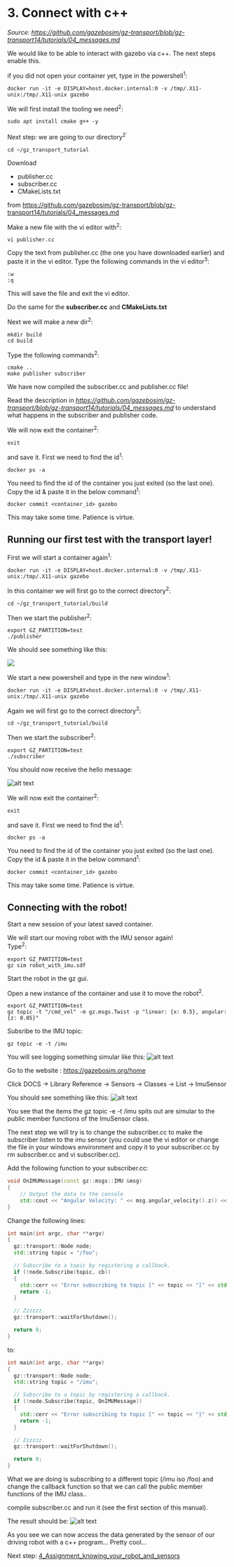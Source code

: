 # 3. Connect with c++
*Source: https://github.com/gazebosim/gz-transport/blob/gz-transport14/tutorials/04_messages.md*

We would like to be able to interact with gazebo via c++. The next steps enable this.

if you did not open your container yet, type in the powershell<sup>1</sup>:
~~~ 
docker run -it -e DISPLAY=host.docker.internal:0 -v /tmp/.X11-unix:/tmp/.X11-unix gazebo
~~~

We will first install the tooling we need<sup>2</sup>:
~~~
sudo apt install cmake g++ -y
~~~
Next step: we are going to our directory<sup>2<sup>:
~~~
cd ~/gz_transport_tutorial
~~~

Download 
- publisher.cc 
- subscriber.cc 
- CMakeLists.txt

from https://github.com/gazebosim/gz-transport/blob/gz-transport14/tutorials/04_messages.md


Make a new file with the vi editor with<sup>2</sup>:
~~~
vi publisher.cc
~~~
Copy the text from publisher.cc (the one you have downloaded earlier) and paste it in the vi editor. 
Type the following commands in the vi editor<sup>3</sup>:
~~~
:w
:q
~~~
This will save the file and exit the vi editor. 

Do the same for the **subscriber.cc** and **CMakeLists.txt**

Next we will make a new dir<sup>2</sup>:
~~~
mkdir build
cd build
~~~

Type the following commands<sup>2</sup>:
~~~
cmake ..
make publisher subscriber
~~~
We have now compiled the subscriber.cc and publisher.cc file!

Read the description in *https://github.com/gazebosim/gz-transport/blob/gz-transport14/tutorials/04_messages.md* to understand what happens in the subscriber and publisher code. 

We will now exit the container<sup>2</sup>:
~~~
exit
~~~
and save it. First we need to  find the id<sup>1</sup>:
~~~
docker ps -a
~~~
You need to find the id of the container you just exited (so the last one).<br>
Copy the id & paste it in the below command<sup>1</sup>:
~~~
docker commit <container_id> gazebo
~~~
This may take some time. Patience is virtue.

## Running our first test with the transport layer!

First we will start a container again<sup>1</sup>:
~~~
docker run -it -e DISPLAY=host.docker.internal:0 -v /tmp/.X11-unix:/tmp/.X11-unix gazebo
~~~
In this container we will first go to the correct directory<sup>2</sup>:
~~~
cd ~/gz_transport_tutorial/build
~~~
Then we start the publisher<sup>2</sup>:
~~~
export GZ_PARTITION=test
./publisher
~~~

We should see something like this:

![
](images/image.png)

We start a new powershell and type in the new window<sup>1</sup>:
~~~ 
docker run -it -e DISPLAY=host.docker.internal:0 -v /tmp/.X11-unix:/tmp/.X11-unix gazebo
~~~

Again we will first go to the correct directory<sup>2</sup>:
~~~
cd ~/gz_transport_tutorial/build
~~~
Then we start the subscriber<sup>2</sup>:
~~~
export GZ_PARTITION=test
./subscriber
~~~
You should now receive the hello message:

![alt text](images/image-1.png)

We will now exit the container<sup>2</sup>:
~~~
exit
~~~
and save it. First we need to  find the id<sup>1</sup>:
~~~
docker ps -a
~~~
You need to find the id of the container you just exited (so the last one).<br>
Copy the id & paste it in the below command<sup>1</sup>:
~~~
docker commit <container_id> gazebo
~~~
This may take some time. Patience is virtue.


## Connecting with the robot!

Start a new session of your latest saved container. 

We will start our moving robot with the IMU sensor again!  
Type<sup>2</sup>:
~~~
export GZ_PARTITION=test
gz sim robot_with_imu.sdf
~~~
Start the robot in the gz gui.


Open a new 
instance of the container and use it to move the robot<sup>2</sup>.
~~~
export GZ_PARTITION=test
gz topic -t "/cmd_vel" -m gz.msgs.Twist -p "linear: {x: 0.5}, angular: {z: 0.05}"
~~~

Subsribe to the IMU topic:
~~~
gz topic -e -t /imu
~~~
You will see logging something simular like this: 
![alt text](images/image-6.png)

Go to the website : https://gazebosim.org/home

Click DOCS -> Library Reference -> Sensors -> Classes -> List -> ImuSensor

You should see something like this:
![alt text](images/image-7.png)

You see that the items the gz topic -e -t /imu spits out are simular to the public member functions of the ImuSensor class.

The next step we will try is to change the subscriber.cc to make the subscriber listen to the imu sensor (you could use the vi editor or change the file in your windows environment and copy it to your subscriber.cc by rm subscriber.cc  and vi subscriber.cc). 

Add the following function to your subscriber.cc:

```c++
void OnIMUMessage(const gz::msgs::IMU &msg)
{
    // Output the data to the console
    std::cout << "Angular Velocity: " << msg.angular_velocity().z() << std::endl;
}
```

Change the following lines:

```c++
int main(int argc, char **argv)
{
  gz::transport::Node node;
  std::string topic = "/foo";

  // Subscribe to a topic by registering a callback.
  if (!node.Subscribe(topic, cb))
  {
    std::cerr << "Error subscribing to topic [" << topic << "]" << std::endl;
    return -1;
  }

  // Zzzzzz.
  gz::transport::waitForShutdown();

  return 0;
}
```

to:

```c++
int main(int argc, char **argv)
{
  gz::transport::Node node;
  std::string topic = "/imu";

  // Subscribe to a topic by registering a callback.
  if (!node.Subscribe(topic, OnIMUMessage))
  {
    std::cerr << "Error subscribing to topic [" << topic << "]" << std::endl;
    return -1;
  }

  // Zzzzzz.
  gz::transport::waitForShutdown();

  return 0;
}
```
What we are doing is subscribing to a different topic (/imu iso /foo) and change the callback function so that we can call the public member functions of the IMU class..

compile subscriber.cc and run it (see the first section of this manual). 

The result should be: 
![alt text](images/image-8.png)

As you see we can now access the data generated by the sensor of our driving robot with a c++ program...   Pretty cool...

Next step:
[4_Assignment_knowing_your_robot_and_sensors](./4_Assignment_knowing_your_robot_and_sensors.md)
